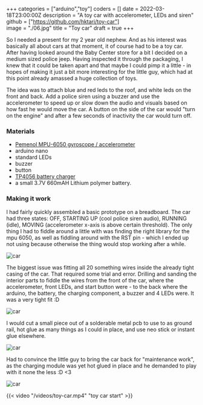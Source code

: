 +++
categories = ["arduino","toy"]
coders = []
date = 2022-03-18T23:00:00Z
description = "A toy car with accelerometer, LEDs and siren"
github = ["https://github.com/hktari/toy-car"]                      
image = "./06.jpg"
title = "Toy car"
draft = true
+++

So I needed a present for my 2 year old nephew. And as his interest was basically all about cars at that moment, it of course had to be a toy car. After having looked around the Baby Center store for a bit I decided on a medium sized police jeep. Having inspected it through the packaging, I knew that it could be taken apart and that maybe I could pimp it a little - in hopes of making it just a bit more interesting for the little guy, which had at this point already amassed a huge collection of toys. 

The idea was to attach blue and red leds to the roof, and white leds on the front and back. Add a police siren using a buzzer and use the accelerometer to speed up or slow down the audio and visuals based on how fast he would move the car. A button on the side of the car would "turn on the engine" and after a few seconds of inactivity the car would turn off.

### Materials
- [Pemenol MPU-6050 gyroscope / accelerometer](https://www.amazon.de/-/en/Pemenol-MPU-6050-Module-Gyroscope-Accelerometer-Raspberry/dp/B07F3PFK98)
- arduino nano
- standard LEDs
- buzzer
- button
- [TP4056 battery charger](https://www.amazon.de/-/en/AZDelivery-Controller-Lithium-Battery-Charging/dp/B07D2G345P/) 
- a small 3.7V 660mAH Lithium polymer battery.


### Making it work

I had fairly quickly assembled a basic prototype on a breadboard. The car had three states: OFF, STARTING UP (cool police siren audio), RUNNING (idle), MOVING (accelerometer x-axis is above certain threshold). The only thing I had to fiddle around a little with was finding the right library for the mpu 6050, as well as fiddling around with the RST pin - which I ended up not using because otherwise the thing would stop working after a while.

![](./03.jpeg "car")

The biggest issue was fitting all 20 something wires inside the already tight casing of the car. That required some trial and error. Drilling and sanding the interior parts to fiddle the wires from the front of the car, where the accelerometer, front LEDs, and start button were - to the back where the arduino, the battery, the charging component, a buzzer and 4 LEDs were. It was a very tight fit :D


![](./01.jpeg "car")

I would cut a small piece out of a solderable metal pcb to use to as ground rail, hot glue as many things as I could in place, and use neo stick or instant glue elsewhere.

![](./02.jpeg "car")


Had to convince the little guy to bring the car back for "maintenance work", as the charging module was yet hot glued in place and he demanded to play with it none the less :D <3
 
![](./06.jpg "car")



{{< video "/videos/toy-car.mp4" "toy car start" >}}
